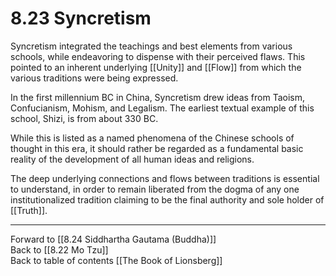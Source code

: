 # 8.23 Syncretism

Syncretism integrated the teachings and best elements from various schools, while endeavoring to dispense with their perceived flaws. This pointed to an inherent underlying [[Unity]] and [[Flow]] from which the various traditions were being expressed. 

In the first millennium BC in China, Syncretism drew ideas from Taoism, Confucianism, Mohism, and Legalism. The earliest textual example of this school, Shizi, is from about 330 BC.

While this is listed as a named phenomena of the Chinese schools of thought in this era, it should rather be regarded as a fundamental basic reality of the development of all human ideas and religions. 

The deep underlying connections and flows between traditions is essential to understand, in order to remain liberated from the dogma of any one institutionalized tradition claiming to be the final authority and sole holder of [[Truth]].

___

Forward to [[8.24 Siddhartha Gautama (Buddha)]]                
Back to [[8.22 Mo Tzu]]                    
Back to table of contents [[The Book of Lionsberg]]  
